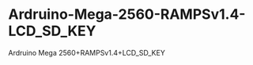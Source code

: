 Ardruino-Mega-2560-RAMPSv1.4-LCD_SD_KEY
=======================================

Ardruino Mega 2560+RAMPSv1.4+LCD_SD_KEY
